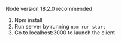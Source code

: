 Node version 18.2.0 recommended

1. Npm install
2. Run server by running `npm run start`
3. Go to localhost:3000 to launch the client